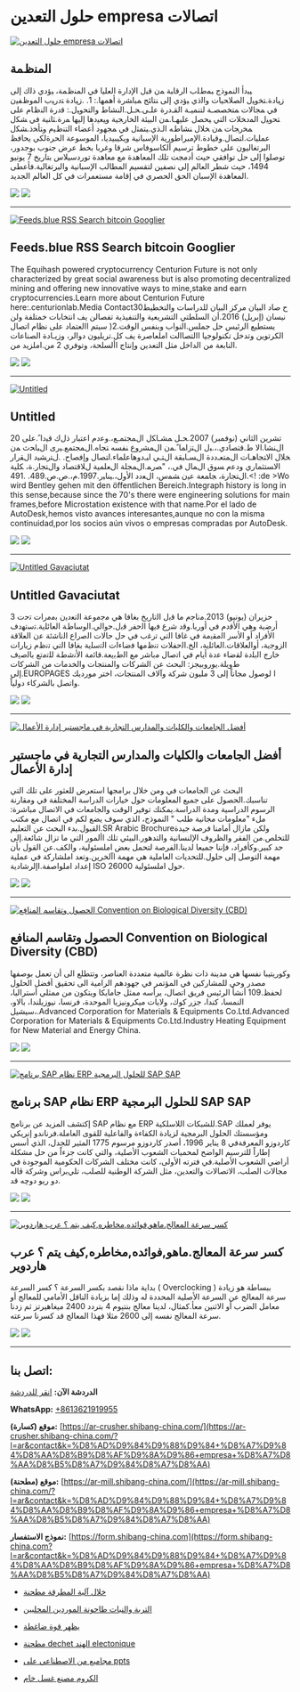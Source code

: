 # حلول التعدين empresa اتصالات

<a href="https://swt.shibang-china.com/?l=ar&img&k=%D8%AD%D9%84%D9%88%D9%84+%D8%A7%D9%84%D8%AA%D8%B9%D8%AF%D9%8A%D9%86+empresa+%D8%A7%D8%AA%D8%B5%D8%A7%D9%84%D8%A7%D8%AA" target="_blank">![حلول التعدين empresa اتصالات](http://static.shibang-china.com/all-800x300/1365.jpg)</a>

## ﺍﻟﻤﻨﻅﻤﺔ
ﻴﺒﺩﺃ ﺍﻟﻨﻤﻭﺫﺝ ﺒﻤﻁﻠﺏ ﺍﻟﺭﻗﺎﺒﺔ ﻤﻥ ﻗﺒل ﺍﻹﺩﺍﺭﺓ ﺍﻟﻌﻠﻴﺎ ﻓﻲ ﺍﻟﻤﻨﻅﻤﺔ، ﻴﺅﺩﻱ ﺫﻟﻙ ﺇﻟﻰ ﺯﻴﺎﺩﺓ.ﺘﺨﻭﻴل ﺍﻟﺼﻼﺤﻴﺎﺕ ﻭﺍﻟﺫﻱ ﻴﺅﺩﻱ ﺇﻟﻰ ﻨﺘﺎﺌﺞ ﻤﺒﺎﺸﺭﺓ ﺃﻫﻤﻬﺎ.: 1. .ﺯﻴﺎﺩﺓ ﺘﺩﺭﻴﺏ ﺍﻟﻤﻭﻅﻔﻴﻥ ﻓﻲ ﻤﺠﺎﻻﺕ ﻤﺘﺨﺼﺼـﺔ ﻟﺘﻨﻤﻴـﺔ ﺍﻟﻘـﺩﺭﺓ ﻋﻠـﻰ.ﺤـل.ﺍﻟﻨﺸﺎﻁ ﻭﺍﻟﺘﺤﻭﻴل.: ﻗﺩﺭﺓ ﺍﻟﻨﻅﺎﻡ ﻋﻠﻰ ﺘﺤﻭﻴل ﺍﻟﻤﺩﺨﻼﺕ ﺍﻟﺘﻲ ﻴﺤﺼل ﻋﻠﻴﻬـﺎ.ﻤﻥ ﺍﻟﺒﻴﺌﺔ ﺍﻟﺨﺎﺭﺠﻴﺔ ﻭﻴﻌﻴﺩﻫﺎ ﺇﻟﻴﻬﺎ ﻤﺭﺓ.ﺜﺎﻨﻴﺔ ﻓﻲ ﺸﻜل ﻤﺨﺭﺠﺎﺕ ﻤﻥ ﺨﻼل ﻨﺸﺎﻁﻪ ﺍﻟـﺫﻱ.ﻴﺘﻤﺜل ﻓﻲ ﻤﺠﻬﻭﺩ ﺃﻋﻀﺎﺀ ﺍﻟﺘﻨﻅﻴﻡ ﻭﺘﺄﺨﺫ.ﺸﻜل ﻋﻤﻠﻴﺎﺕ.ﺍﺘﺼﺎل.ﻭﻗﻴﺎﺩﺓ.الإمبراطورية الإسبانية ويكيبيديا، الموسوعة الحرةلكي يحافظ البرتغاليون على خطوط ترسيم ألكاسوفاس شرقا وغربا بخط عرض جنوب بوجدور، توصلوا إلى حل توافقي حيث أدمجت تلك المعاهدة مع معاهدة توردسيلاس بتاريخ 7 يونيو 1494، حيث شطر العالم إلى نصفين لتقسيم المطالب الإسبانية والبرتغالية.فأعطى المعاهدة الإسبان الحق الحصري في إقامة مستعمرات في كل العالم الجديد.


<a href="https://whatsapp.shibangsoft.com/WhatsApp.php" target="_blank" title="WhatsApp">![](http://static.shibang-china.com/icon/whatsapp.png)</a> <a href="https://swt.shibang-china.com/?l=ar&icon&k=%D8%AD%D9%84%D9%88%D9%84+%D8%A7%D9%84%D8%AA%D8%B9%D8%AF%D9%8A%D9%86+empresa+%D8%A7%D8%AA%D8%B5%D8%A7%D9%84%D8%A7%D8%AA" target="_blank">![](http://static.shibang-china.com/icon/chat-ar.png)</a>

---

<a href="https://swt.shibang-china.com/?l=ar&img&k=%D8%AD%D9%84%D9%88%D9%84+%D8%A7%D9%84%D8%AA%D8%B9%D8%AF%D9%8A%D9%86+empresa+%D8%A7%D8%AA%D8%B5%D8%A7%D9%84%D8%A7%D8%AA" target="_blank">![Feeds.blue RSS Search bitcoin Googlier](http://static.shibang-china.com/all-800x300/461.jpg)</a>

## Feeds.blue RSS Search bitcoin Googlier
The Equihash powered cryptocurrency Centurion Future is not only characterized by great social awareness but is also promoting decentralized mining and offering new innovative ways to mine,stake and earn cryptocurrencies.Learn more about Centurion Future here:.centurionlab.Media Contactح صاد البيان مركز البيان للدراسات والتخطيط30 نيسان (إبريل) 2016.أن السلطتي التشريعية والتنفيذية تفصالن يف انتخابات خمتلفة ولن يستطيع الرئيس حل جملس.النواب وبنفس الوقت.2( سيتم االعتماد على نظام اتصال الكرتوين وتدخل تكنولوجيا االتصاالت املعاصرة يف كل.تريليون دوالر، وزيـادة الصناعات النابعة من الداخل مثل التعدين وإنتاج األسلحة، وتوفري 2 من.املزيد من.


<a href="https://whatsapp.shibangsoft.com/WhatsApp.php" target="_blank" title="WhatsApp">![](http://static.shibang-china.com/icon/whatsapp.png)</a> <a href="https://swt.shibang-china.com/?l=ar&icon&k=%D8%AD%D9%84%D9%88%D9%84+%D8%A7%D9%84%D8%AA%D8%B9%D8%AF%D9%8A%D9%86+empresa+%D8%A7%D8%AA%D8%B5%D8%A7%D9%84%D8%A7%D8%AA" target="_blank">![](http://static.shibang-china.com/icon/chat-ar.png)</a>

---

<a href="https://swt.shibang-china.com/?l=ar&img&k=%D8%AD%D9%84%D9%88%D9%84+%D8%A7%D9%84%D8%AA%D8%B9%D8%AF%D9%8A%D9%86+empresa+%D8%A7%D8%AA%D8%B5%D8%A7%D9%84%D8%A7%D8%AA" target="_blank">![Untitled](http://static.shibang-china.com/all-800x300/526.jpg)</a>

## Untitled
20 تشرين الثاني (نوفمبر) 2007.ﺤـل ﻤﺸـﺎﻜل ﺍﻝﻤﺠﺘﻤـﻊ،.ﻭﻋﺩﻡ ﺍﻋﺘﺒﺎﺭ ﺫﻝﻙ ﻗﻴﺩﺍﹰ.ﻋﻠﻰ ﺍﻝﻨﺸﺎ.ﺍﻻ ﻁ.ﻗﺘﺼﺎﺩﻱ.،.ﺒل ﺍﻝﺘﺯﺍﻤﺎﹰ.ﻤﻥ ﺍﻝﻤﺸﺭﻭﻉ ﻨﻔﺴﻪ ﺘﺠﺎﻩ.ﺍﻝﻤﺠﺘﻤﻊ.ﻴﺭﻯ ﺍﻝﺒﺎﺤﺙ ﻤﻥ ﺨﻼل ﺍﻻﺘﺠﺎﻫـﺎﺕ ﺍﻝﻤﺘﻌـﺩﺩﺓ ﺍﻝﺴـﺎﺒﻘﺔ ﺍﻝﺘـﻲ ﺍﺒـﺩﻭﻫﺎﻋﻠﻤﺎﺀ.ﺍﺘﺼﺎل ﻭﺇﻓﺼﺎﺡ. .ﻝﺘﺭﺸﻴﺩ ﺍﻝﻘﺭﺍﺭ ﺍﻻﺴﺘﺜﻤﺎﺭﻱ ﻭﺩﻋﻡ ﺴﻭﻕ ﺍﻝﻤﺎل ﻓﻲ.، &quot;ﺼﺭﻤ.ﺍﻝﻤﺠﻠﺔ ﺍﻝﻌﻠﻤﻴﺔ ﻝﻼﻗﺘﺼﺎﺩ ﻭﺍﻝﺘﺠﺎﺭ.ﺓ، ﻜﻠﻴﺔ ﺍﻝﺘﺠﺎﺭﺓ، ﺠﺎﻤﻌﺔ ﻋﻴﻥ ﺸﻤﺱ، ﺍﻝﻌﺩﺩ ﺍﻷﻭل،.ﻴﻨﺎﻴﺭ.1997.ﻡ،.ﺹ.ﺹ.489. .491.&lt;! :de &gt;Wo wird Bentley gehen mit den öffentlichen Bereich.Integraph history is long in this sense,because since the 70&#39;s there were engineering solutions for main frames,before Microstation existence with that name.Por el lado de AutoDesk,hemos visto avances interesantes,aunque no con la misma continuidad,por los socios aún vivos o empresas compradas por AutoDesk.


<a href="https://whatsapp.shibangsoft.com/WhatsApp.php" target="_blank" title="WhatsApp">![](http://static.shibang-china.com/icon/whatsapp.png)</a> <a href="https://swt.shibang-china.com/?l=ar&icon&k=%D8%AD%D9%84%D9%88%D9%84+%D8%A7%D9%84%D8%AA%D8%B9%D8%AF%D9%8A%D9%86+empresa+%D8%A7%D8%AA%D8%B5%D8%A7%D9%84%D8%A7%D8%AA" target="_blank">![](http://static.shibang-china.com/icon/chat-ar.png)</a>

---

<a href="https://swt.shibang-china.com/?l=ar&img&k=%D8%AD%D9%84%D9%88%D9%84+%D8%A7%D9%84%D8%AA%D8%B9%D8%AF%D9%8A%D9%86+empresa+%D8%A7%D8%AA%D8%B5%D8%A7%D9%84%D8%A7%D8%AA" target="_blank">![Untitled Gavaciutat](http://static.shibang-china.com/all-800x300/1480.jpg)</a>

## Untitled Gavaciutat
3 حزيران (يونيو) 2013.ﻣﻧﺎﺟﻡ ﻣﺎ ﻗﺑﻝ ﺍﻟﺗﺎﺭﻳﺦ ﺑﻐﺎﻓﺎ ﻫﻲ ﻣﺟﻣﻭﻋﺔ ﺍﻟﺗﻌﺩﻳﻥ ﺑﻣﻣﺭﺍﺕ ﺗﺣﺕ ﺃﺭﺿﻳﺔ ﻭﻫﻲ ﺍﻷﻗﺩﻡ ﻓﻲ ﺃﻭﺭﺑﺎ.ﻭﻗﺩ ﺷﺭﻉ ﻓﻳﻬﺎ ﺍﻟﺣﻔﺭ ﻗﺑﻝ.ﺣﻭﺍﻟﻲ.ﺍﻟﻭﺳﺎﻁﺔ ﺍﻟﻌﺎﺋﻠﻳﺔ.ﺗﺳﺗﻬﺩﻑ ﺍﻷﻓﺭﺍﺩ ﺃﻭ ﺍﻷﺳﺭ ﺍﻟﻣﻘﻳﻣﺔ ﻓﻲ ﻏﺎﻓﺎ ﺍﻟﺗﻲ ﺗﺭﻏﺏ ﻓﻲ ﺣﻝ ﺣﺎﻻﺕ ﺍﻟﺻﺭﺍﻉ ﺍﻟﻧﺎﺷﺋﺔ ﻋﻥ ﺍﻟﻌﻼﻗﺔ ﺍﻟﺯﻭﺟﻳﺔ، ﺃﻭﺍﻟﻌﻼﻗﺎﺕ.ﺍﻟﻌﺎﺋﻠﻳﺔ، ﺍﻟﺦ.ﺍﻟﺣﻔﻼﺕ ﺗﻧﻅﻣﻬﺎ ﻓﺿﺎءﺍﺕ ﺍﻟﺗﺳﻠﻳﺔ ﺑﻐﺎﻓﺎ ﺍﻟﺗﻲ ﺗﻧﻅﻡ ﺯﻳﺎﺭﺍﺕ ﺧﺎﺭﺝ ﺍﻟﺑﻠﺩﺓ ﻟﻘﺿﺎء ﻋﺩﺓ ﺃﻳﺎﻡ ﻓﻲ ﺍﺗﺻﺎﻝ ﻣﺑﺎﺷﺭ ﻣﻊ ﺍﻟﻁﺑﻳﻌﺔ.ﻗﺎﺋﻣﺔ ﺍﻷﻧﺷﻁﺔ ﻟﻠﺗﻣﺗﻊ ﺑﺎﻟﺻﻳﻑ ﻁﻭﻳﻠﺔ.يوروبيجز: البحث عن الشركات والمنتجات والخدمات من الشركات إلى.EUROPAGES ا لوصول مجاناً إلى 3 مليون شركة وآلاف المنتجات، اختر مورديك واتصل بالشركاء دولياً.


<a href="https://whatsapp.shibangsoft.com/WhatsApp.php" target="_blank" title="WhatsApp">![](http://static.shibang-china.com/icon/whatsapp.png)</a> <a href="https://swt.shibang-china.com/?l=ar&icon&k=%D8%AD%D9%84%D9%88%D9%84+%D8%A7%D9%84%D8%AA%D8%B9%D8%AF%D9%8A%D9%86+empresa+%D8%A7%D8%AA%D8%B5%D8%A7%D9%84%D8%A7%D8%AA" target="_blank">![](http://static.shibang-china.com/icon/chat-ar.png)</a>

---

<a href="https://swt.shibang-china.com/?l=ar&img&k=%D8%AD%D9%84%D9%88%D9%84+%D8%A7%D9%84%D8%AA%D8%B9%D8%AF%D9%8A%D9%86+empresa+%D8%A7%D8%AA%D8%B5%D8%A7%D9%84%D8%A7%D8%AA" target="_blank">![أفضل الجامعات والكليات والمدارس التجارية في ماجستير إدارة الأعمال](http://static.shibang-china.com/all-800x300/302.jpg)</a>

## أفضل الجامعات والكليات والمدارس التجارية في ماجستير إدارة الأعمال
البحث عن الجامعات في ومن خلال برامجها استعرض للعثور على تلك التي تناسبك.الحصول على جميع المعلومات حول خيارات الدراسة المختلفة في ومقارنة الرسوم الدراسية ومدة الدراسة.يمكنك توفير الوقت والجامعات في الاتصال مباشرة: ملء &quot;معلومات مجانية طلب &quot; النموذج، الذي سوف يضع لكم في اتصال مع مكتب القبول.بدء البحث عن التعليم.SR Arabic Brochureولكن مازال أمامنا فرصة جيدة للتخلص.من الفقر والظروف الإلنسانية والتدهور.البيئي تلك األمور التي ما تزال شائعة.إلى حد كبير.وكأفراد، فإننا جميعا لدينا.الفرصة لتحمل بعض املسئولية، والكف.عن القول بأن مهمة التوصل إلى حلول.للتحديات العاملية هي مهمة اآلخرين.وتعد املشاركة في عملية إعداد املواصفة.اإلرشادية ISO 26000 حول املسئولية.


<a href="https://whatsapp.shibangsoft.com/WhatsApp.php" target="_blank" title="WhatsApp">![](http://static.shibang-china.com/icon/whatsapp.png)</a> <a href="https://swt.shibang-china.com/?l=ar&icon&k=%D8%AD%D9%84%D9%88%D9%84+%D8%A7%D9%84%D8%AA%D8%B9%D8%AF%D9%8A%D9%86+empresa+%D8%A7%D8%AA%D8%B5%D8%A7%D9%84%D8%A7%D8%AA" target="_blank">![](http://static.shibang-china.com/icon/chat-ar.png)</a>

---

<a href="https://swt.shibang-china.com/?l=ar&img&k=%D8%AD%D9%84%D9%88%D9%84+%D8%A7%D9%84%D8%AA%D8%B9%D8%AF%D9%8A%D9%86+empresa+%D8%A7%D8%AA%D8%B5%D8%A7%D9%84%D8%A7%D8%AA" target="_blank">![الحصول وتقاسم المنافع Convention on Biological Diversity (CBD)](http://static.shibang-china.com/all-800x300/380.jpg)</a>

## الحصول وتقاسم المنافع Convention on Biological Diversity (CBD)
وكوريتيبا نفسها هي مدينة ذات نظرة عالمية متعددة العناصر، وتتطلع الى أن تعمل بوصفها مصدر وحي للمشاركين في المؤتمر في جهودهم الرامية الى تحقيق أفضل الحلول لحفظ.109 أنشأ الرئيس فريق اتصال، يرأسه ممثل جامايكا ويتكون من ممثلي أستراليا، النمسا، كندا، جزر كوك، ولايات ميكرونيزيا الموحدة، فرنسا، نيوزيلندا، بالاو، سيشيل،.Advanced Corporation for Materials &amp; Equipments Co.Ltd.Advanced Corporation for Materials &amp; Equipments Co.Ltd.Industry Heating Equipment for New Material and Energy China.


<a href="https://whatsapp.shibangsoft.com/WhatsApp.php" target="_blank" title="WhatsApp">![](http://static.shibang-china.com/icon/whatsapp.png)</a> <a href="https://swt.shibang-china.com/?l=ar&icon&k=%D8%AD%D9%84%D9%88%D9%84+%D8%A7%D9%84%D8%AA%D8%B9%D8%AF%D9%8A%D9%86+empresa+%D8%A7%D8%AA%D8%B5%D8%A7%D9%84%D8%A7%D8%AA" target="_blank">![](http://static.shibang-china.com/icon/chat-ar.png)</a>

---

<a href="https://swt.shibang-china.com/?l=ar&img&k=%D8%AD%D9%84%D9%88%D9%84+%D8%A7%D9%84%D8%AA%D8%B9%D8%AF%D9%8A%D9%86+empresa+%D8%A7%D8%AA%D8%B5%D8%A7%D9%84%D8%A7%D8%AA" target="_blank">![برنامج SAP نظام ERP للحلول البرمجية SAP SAP](http://static.shibang-china.com/all-800x300/170.jpg)</a>

## برنامج SAP نظام ERP للحلول البرمجية SAP SAP
إكتشف المزيد عن برنامج SAP مع نظام ERP للشبكات اللاسلكية.SAP يوفر لعملك ومؤسستك الحلول البرمجية لزيادة الكفاءة والفاعلية للقوى العاملة.فرناندو إنريكي كاردوزو المعرفةفي 8 يناير 1996، أصدر كاردوزو مرسوم 1775 المثير للجدل، الذي أسس إطاراً للترسيم الواضح لمحميات الشعوب الأصلية، والتي كانت جزءاً من حل مشكلة أراضي الشعوب الأصلية.في فترته الأولى، كانت مختلف الشركات الحكومية الموجودة في مجالات الصلب، الاتصالات والتعدين، مثل الشركة الوطنية للصلب، تلي‌براس وشركة ڤاله دو ريو دوچه قد.


<a href="https://whatsapp.shibangsoft.com/WhatsApp.php" target="_blank" title="WhatsApp">![](http://static.shibang-china.com/icon/whatsapp.png)</a> <a href="https://swt.shibang-china.com/?l=ar&icon&k=%D8%AD%D9%84%D9%88%D9%84+%D8%A7%D9%84%D8%AA%D8%B9%D8%AF%D9%8A%D9%86+empresa+%D8%A7%D8%AA%D8%B5%D8%A7%D9%84%D8%A7%D8%AA" target="_blank">![](http://static.shibang-china.com/icon/chat-ar.png)</a>

---

<a href="https://swt.shibang-china.com/?l=ar&img&k=%D8%AD%D9%84%D9%88%D9%84+%D8%A7%D9%84%D8%AA%D8%B9%D8%AF%D9%8A%D9%86+empresa+%D8%A7%D8%AA%D8%B5%D8%A7%D9%84%D8%A7%D8%AA" target="_blank">![كسر سرعة المعالج.ماهو,فوائده,مخاطره,كيف يتم ؟ عرب هاردوير](http://static.shibang-china.com/all-800x300/1133.jpg)</a>

## كسر سرعة المعالج.ماهو,فوائده,مخاطره,كيف يتم ؟ عرب هاردوير
بداية ماذا نقصد بكسر السرعة ؟ كسر السرعة ( Overclocking ) ببساطة هو زيادة سرعة المعالج عن السرعة الأصلية المحددة له وذلك إما بزيادة الناقل الأمامي للمعالج أو معامل الضرب أو الاثنين معأ.كمثال، لدينا معالج بنتيوم 4 بتردد 2400 ميغاهيرتز ثم زدنا سرعة المعالج نفسه إلى 2600 مثلا فهذا المعالج قد كسرنا سرعته.

<a href="https://whatsapp.shibangsoft.com/WhatsApp.php" target="_blank" title="WhatsApp">![](http://static.shibang-china.com/icon/whatsapp.png)</a> <a href="https://swt.shibang-china.com/?l=ar&icon&k=%D8%AD%D9%84%D9%88%D9%84+%D8%A7%D9%84%D8%AA%D8%B9%D8%AF%D9%8A%D9%86+empresa+%D8%A7%D8%AA%D8%B5%D8%A7%D9%84%D8%A7%D8%AA" target="_blank">![](http://static.shibang-china.com/icon/chat-ar.png)</a>

---
## اتصل بنا:

**الدردشة الآن:** [انقر للدردشة](https://swt.shibang-china.com?l=ar&contact&k=%D8%AD%D9%84%D9%88%D9%84+%D8%A7%D9%84%D8%AA%D8%B9%D8%AF%D9%8A%D9%86+empresa+%D8%A7%D8%AA%D8%B5%D8%A7%D9%84%D8%A7%D8%AA)

**WhatsApp:**  [+8613621919955](https://whatsapp.shibangsoft.com/WhatsApp.php)

**موقع (كسارة):** [https://ar-crusher.shibang-china.com/](https://ar-crusher.shibang-china.com/?l=ar&contact&k=%D8%AD%D9%84%D9%88%D9%84+%D8%A7%D9%84%D8%AA%D8%B9%D8%AF%D9%8A%D9%86+empresa+%D8%A7%D8%AA%D8%B5%D8%A7%D9%84%D8%A7%D8%AA)

**موقع (مطحنة):** [https://ar-mill.shibang-china.com/](https://ar-mill.shibang-china.com/?l=ar&contact&k=%D8%AD%D9%84%D9%88%D9%84+%D8%A7%D9%84%D8%AA%D8%B9%D8%AF%D9%8A%D9%86+empresa+%D8%A7%D8%AA%D8%B5%D8%A7%D9%84%D8%A7%D8%AA)

**نموذج الاستفسار:** [https://form.shibang-china.com](https://form.shibang-china.com?l=ar&contact&k=%D8%AD%D9%84%D9%88%D9%84+%D8%A7%D9%84%D8%AA%D8%B9%D8%AF%D9%8A%D9%86+empresa+%D8%A7%D8%AA%D8%B5%D8%A7%D9%84%D8%A7%D8%AA)

* [خلال آلية المطرقة مطحنة](../26/%D8%AE%D9%84%D8%A7%D9%84%20%D8%A2%D9%84%D9%8A%D8%A9%20%D8%A7%D9%84%D9%85%D8%B7%D8%B1%D9%82%D8%A9%20%D9%85%D8%B7%D8%AD%D9%86%D8%A9.md)

* [التربة والنبات طاحونة الموردين المحليين](../27/%D8%A7%D9%84%D8%AA%D8%B1%D8%A8%D8%A9%20%D9%88%D8%A7%D9%84%D9%86%D8%A8%D8%A7%D8%AA%20%D8%B7%D8%A7%D8%AD%D9%88%D9%86%D8%A9%20%D8%A7%D9%84%D9%85%D9%88%D8%B1%D8%AF%D9%8A%D9%86%20%D8%A7%D9%84%D9%85%D8%AD%D9%84%D9%8A%D9%8A%D9%86.md)

* [يظهر قوة ضاغطة](../28/%D9%8A%D8%B8%D9%87%D8%B1%20%D9%82%D9%88%D8%A9%20%D8%B6%D8%A7%D8%BA%D8%B7%D8%A9.md)

* [مطحنة dechet الهند electonique](../30/%D9%85%D8%B7%D8%AD%D9%86%D8%A9%20dechet%20%D8%A7%D9%84%D9%87%D9%86%D8%AF%20electonique.md)

* [مجاميع من الاصطناعي على ppts](../29/%D9%85%D8%AC%D8%A7%D9%85%D9%8A%D8%B9%20%D9%85%D9%86%20%D8%A7%D9%84%D8%A7%D8%B5%D8%B7%D9%86%D8%A7%D8%B9%D9%8A%20%D8%B9%D9%84%D9%89%20ppts.md)

* [الكروم مصنع غسل خام](../28/%D8%A7%D9%84%D9%83%D8%B1%D9%88%D9%85%20%D9%85%D8%B5%D9%86%D8%B9%20%D8%BA%D8%B3%D9%84%20%D8%AE%D8%A7%D9%85.md)